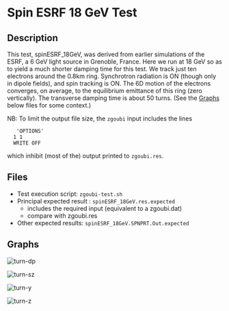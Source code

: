 [This document is formatted with GitHub-Flavored Markdown. ]:#
[For better viewing, including hyperlinks, read it online at ]:#
[https://github.com/radiasoft/zgoubi/blob/master/tests/spinESRF_GeV/README.md ]:#

Spin ESRF 18 GeV Test
=====================

Description
-----------

This test, spinESRF_18GeV, was derived from earlier simulations of the
ESRF, a 6 GeV light source in Grenoble, France. Here we run at 18 GeV
so as to yield a much shorter damping time for this test. We track just
ten electrons around the 0.8km ring. Synchrotron radiation is ON (though
only in dipole fields), and spin tracking is ON. The 6D motion of the
electrons converges, on average, to the equilibrium emittance of this
ring (zero vertically). The transverse damping time is about 50 turns.
(See the [Graphs] below files for some context.)

NB: To limit the output file size, the `zgoubi` input includes the lines

```
   'OPTIONS'
  1 1
  WRITE OFF
```

which inhibit (most of the) output printed to `zgoubi.res`.


Files
-----

* Test execution script: `zgoubi-test.sh`
* Principal expected result : `spinESRF_18GeV.res.expected`
  - includes the required input (equivalent to a zgoubi.dat)
  - compare with zgoubi.res
* Other expected results: `spinESRF_18GeV.SPNPRT.Out.expected`



Graphs
------

![turn-dp](https://user-images.githubusercontent.com/13108868/46050816-047dc900-c0eb-11e8-93da-c767123cc611.png)

![turn-sz](https://user-images.githubusercontent.com/13108868/46050817-047dc900-c0eb-11e8-898f-318d6da41102.png)

![turn-y](https://user-images.githubusercontent.com/13108868/46050818-047dc900-c0eb-11e8-86a9-fcc27bc672db.png)

![turn-z](https://user-images.githubusercontent.com/13108868/46050819-047dc900-c0eb-11e8-944a-478c16c52b2b.png)


[Graphs]: #graphs
